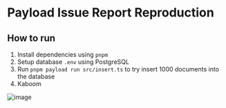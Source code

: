 # Payload Issue Report Reproduction

## How to run

1. Install dependencies using `pnpm`
2. Setup database `.env` using PostgreSQL
3. Run `pnpm payload run src/insert.ts` to try insert 1000 documents into the database
4. Kaboom

![image](https://github.com/user-attachments/assets/1d55dcbf-0da6-4b7e-b2e1-4daf546c9fe7)
